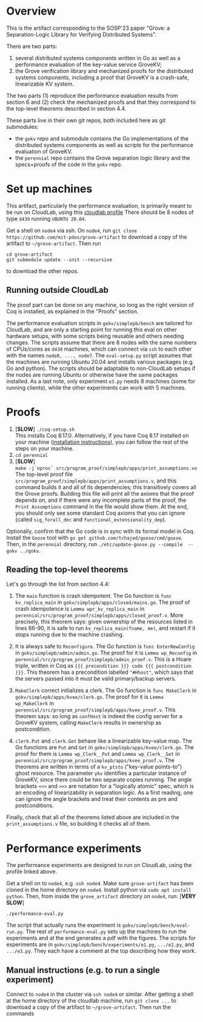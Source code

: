 # Overview

This is the artifact corresponding to the SOSP'23 paper "Grove: a
Separation-Logic Library for Verifying Distributed Systems".

There are two parts:
1. several distributed systems components written in Go as well as a performance
evaluation of the key-value service GroveKV;
2. the Grove verification library and mechanized proofs for the distributed
systems components, including a proof that GroveKV is a crash-safe, linearizable
KV system.

The two parts (1) reproduce the performance evaluation results from section 6
and (2) check the mechanized proofs and that they correspond to the top-level
theorems described in section 4.4.

These parts live in their own git repos, both included here as git submodules:
* the `gokv` repo and submodule contains the Go implementations of the distributed
systems components as well as scripts for the performance evaluation of GroveKV.
* the `perennial` repo contains the Grove separation logic library and the
specs+proofs of the code in the `gokv` repo.

# Set up machines
This artifact, particularly the performance evaluation, is primarily meant to be
run on CloudLab, using this
[cloudlab profile](https://www.cloudlab.us/instantiate.php?profile=23d8454f-fa5d-11ed-b28b-e4434b2381fc&rerun_instance=73cfbf01-2bc4-11ee-9f39-e4434b2381fc)
There should be 8 nodes of type `d430` running `UBUNTU 20.04`.

Get a shell on `node4` via ssh.
On `node4`, run `git clone https://github.com/mit-pdos/grove-artifact` to
download a copy of the artifact to `~/grove-artifact`.
Then run
```
cd grove-artifact
git submodule update --init --recursive
```
to download the other repos.

## Running outside CloudLab
The proof part can be done on any machine, so long as the right version of Coq
is installed, as explained in the "Proofs" section.


The performance evaluation scripts in `gokv/simplepb/bench` are tailored for
CloudLab, and are only a starting point for running this eval on other hardware
setups, with some scripts being reusable and others needing changes.  The
scripts assume that there are 8 nodes with the same numbers of CPUs/cores as
`d430` machines, which can connect via `ssh` to each other with the names
`node0, ..., node7`. The `eval-setup.py` script assumes that the machines are
running Ubuntu 20.04 and installs various packages (e.g. Go and python). The
scripts should be adaptable to non-CloudLab setups if the nodes are running
Ubuntu or otherwise have the same packages installed. As a last note, only
experiment `e3.py` needs 8 machines (some for running clients), while the other
experiments can work with 5 machines.

# Proofs

1. [**SLOW**] `./coq-setup.sh`  
This installs Coq 8.17.0.
Alternatively, if you have Coq 8.17 installed on your machine ([installation
instructions](https://coq.inria.fr/opam-using.html)), you can follow the rest of
the steps on your machine.
2. `cd perennial`
3. [**SLOW**]  
        ```
        make -j`nproc` src/program_proof/simplepb/apps/print_assumptions.vo
        ```
The top-level proof file `src/program_proof/simplepb/apps/print_assumptions.v`,
and this command builds it and all of its dependencies; this transitively covers
all the Grove proofs.  Building this file will print all the axioms that the
proof depends on, and if there were any incomplete parts of the proof, the
`Print Assumptions` command in the file would show them.
At the end, you should only see some standard Coq axioms that you can ignore 
(called `sig_forall_dec` and `functional_extensionality_dep`).

Optionally, confirm that the Go code is in sync with its formal model in Coq.
Install the `Goose` tool with `go get github.com/tchajed/goose/cmd/goose`.
Then, in the `perennial` directory, run `./etc/update-goose.py --compile  --gokv
../gokv`.

## Reading the top-level theorems
Let's go through the list from section 4.4:

1. The `main` function is crash idempotent.
The Go function is `func kv_replica_main` in `gokv/simplepb/apps/closed/mains.go`.
The proof of crash idempotence is `Lemma wpr_kv_replica_main` in
`perennial/src/program_proof/simplepb/apps/closed_proof.v`.
More precisely, this theorem says:
given ownership of the resources listed in lines 86-90, it is safe to run
`kv_replica_main(fname, me)`, and restart if it stops running due to the machine
crashing.

2. It is always safe to `Reconfigure`.
The Go function is `func EnterNewConfig` in `gokv/simplepb/admin/admin.go`.
The proof for it is `Lemma wp_Reconfig` in
`perennial/src/program_proof/simplepb/admin_proof.v`.
This is a Hoare triple, written in Coq as `{{{ precondition }}} code {{{ postcondition }}}`.
This theorem has a precondition labelled `"#Hhost"`, which says that the servers
passed into it must be valid primary/backup servers.

3. `MakeClerk` correct initializes a clerk.
The Go function is `func MakeClerk` in `gokv/simplepb/apps/kvee/clerk.go`.
The proof for it is `Lemma wp_MakeClerk` in
`perennial/src/program_proof/simplepb/apps/kvee_proof.v`.
This theorem says: so long as `confHost` is indeed the config server for a
GroveKV system, calling `MakeClerk` results in ownership as postcondition.

4. `clerk.Put` and `clerk.Get` behave like a linearizable key-value map.
The Go functions are `Put` and `Get` in `gokv/simplepb/apps/kvee/clerk.go`.
The proof for them is `Lemma wp_Clerk__Put` and `Lemma wp_Clerk__Get` in
`perennial/src/program_proof/simplepb/apps/kvee_proof.v`.
The theorems are written in terms of a `kv_ptsto` ("key-value points-to") ghost
resource. The parameter `γkv` identifies a particular instance of GroveKV, since
there could be two separate copies running. 
The angle brackets `<<<` and `>>>` are notation for a "logically atomic" spec,
which is an encoding of linearizability in separation logic. As a first reading,
one can ignore the angle brackets and treat their contents as pre and
postconditions.

Finally, check that all of the theorems listed above are included in the
`print_assumptions.v` file, so building it checks all of them.

# Performance experiments

The performance experiments are designed to run on CloudLab, using the profile
linked above.

Get a shell on to `node4`, e.g .`ssh node4`.
Make sure `grove-artifact` has been cloned in the home directory on `node4`.
Install python via `sudo apt install python`.
Then, from inside the `grove_artifact` directory on `node4`, run:
[**VERY SLOW**]
```
./performance-eval.py
```

The script that actually runs the experiment is `gokv/simplepb/bench/eval-run.py`.
The rest of `performance-eval.py` sets up the machines to run the experiments
and at the end generates a pdf with the figures.
The scripts for experiments are in `gokv/simplepb/bench/experiments/e1.py`,
`.../e2.py`, and `.../e3.py`. They each have a comment at the top describing how
they work.

## Manual instructions (e.g. to run a single experiment)
Connect to `node4` in the cluster via `ssh node4` or similar.
After getting a shell at the home directory of the cloudlab machine, run `git
clone ...` to download a copy of the artifact to `~/grove-artifact`.
Then run the commands
